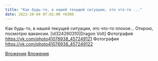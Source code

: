 ```yaml
---
title: "Как будь-то, в нашей текущей ситуации, это что-то ..."
date: 2022-10-04 07:01:00 +0300
---
```


Как будь-то, в нашей текущей ситуации, это что-то плохое... Открою, посмотрю вакансии.
[id324260310|Dragon Volt]
Фотография
https://vk.com/photo41076938_457249121
Фотография
https://vk.com/photo41076938_457249122

[Вложение](https://vk.com/photo41076938_457249121)
[Вложение](https://vk.com/photo41076938_457249122)
